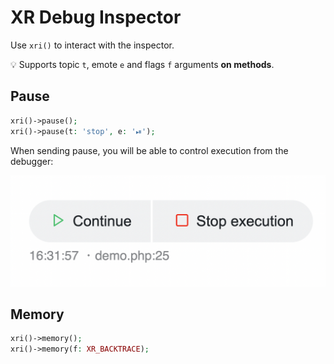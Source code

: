 # XR Debug Inspector

Use `xri()` to interact with the inspector.

💡 Supports topic `t`, emote `e` and flags `f` arguments **on methods**.

## Pause

```php
xri()->pause();
xri()->pause(t: 'stop', e: '⏯');
```

When sending pause, you will be able to control execution from the debugger:

![pause](../src/app/pause.png)

## Memory

```php
xri()->memory();
xri()->memory(f: XR_BACKTRACE);
```
